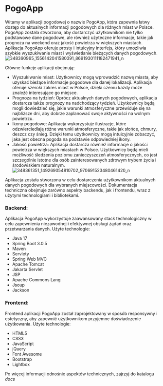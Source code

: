 # PogoApp
Witamy w aplikacji pogodowej o nazwie PogoApp,
która zapewnia łatwy dostęp do aktualnych informacji pogodowych dla różnych miast
w Polsce. PogoApp została stworzona, aby dostarczyć użytkownikom nie tylko
podstawowe dane pogodowe, ale również użyteczne informacje, takie jak prognoza na
weekend oraz jakość powietrza w większych miastach.
Aplikacja PogoApp oferuje prosty i intuicyjny interfejs, który umożliwia szybkie
wyszukiwanie miast i wyświetlanie bieżących danych pogodowych.
![348360965_1556142041580391_8691930111182471941_n](https://github.com/grupalab4/PogoApp/assets/58656716/d1c99816-3635-48d1-8e1d-94ec66dd2d52)

Główne funkcje aplikacji obejmują:
- Wyszukiwanie miast: Użytkownicy mogą wprowadzić nazwę miasta, aby
uzyskać bieżące informacje pogodowe dla danej lokalizacji. Aplikacja oferuje
szeroki zakres miast w Polsce, dzięki czemu każdy może znaleźć interesujące go
miejsce.
- Prognoza na tydzień: Oprócz aktualnych danych pogodowych, aplikacja
dostarcza także prognozy na nadchodzący tydzień. Użytkownicy będą mogli
dowiedzieć się, jakie warunki atmosferyczne przewiduje się na najbliższe dni,
aby dobrze zaplanować swoje aktywności na wolnym powietrzu.
- Ikony pogodowe: Aplikacja wykorzystuje ilustracje, które odzwierciedlają różne
warunki atmosferyczne, takie jak słońce, chmury, deszcz czy śnieg. Dzięki temu
użytkownicy mogą intuicyjnie zobaczyć, jaka jest obecna pogoda na podstawie
odpowiedniej ikony.
- Jakość powietrza: Aplikacja dostarcza również informacje o jakości powietrza w
większych miastach w Polsce. Użytkownicy będą mieli możliwość śledzenia
poziomu zanieczyszczeń atmosferycznych, co jest szczególnie istotne dla osób
zainteresowanych zdrowym trybem życia i środowiskiem naturalnym.
![348361351_149269054810702_970691523480461420_n](https://github.com/grupalab4/PogoApp/assets/58656716/42ac6155-d69a-4335-ada3-d75f2eb88878)

Aplikacja została stworzona w celu dostarczenia użytkownikom aktualnych danych pogodowych dla wybranych miejscowości. Dokumentacja techniczna obejmuje zarówno aspekty backendu, jak i frontendu, wraz z użytymi technologiami i bibliotekami.

### Backend:

Aplikacja PogoApp wykorzystuje zaawansowany stack technologiczny w celu zapewnienia niezawodnej i efektywnej obsługi żądań oraz przetwarzania danych. Użyte technologie:
- Java 17
- Spring Boot 3.0.5
- Maven
- Servlety
- Spring Web MVC
- Apache Tomcat
- Jakarta Servlet
- JSP
- Apache Commons Lang
- Jsoup
- Jackson

### Frontend:

Frontend aplikacji PogoApp został zaprojektowany w sposób responsywny i estetyczny, aby zapewnić użytkownikom przyjemne doświadczenie użytkowania.
Użyte technologie:
- HTML5
- CSS3
- JavaScript
- jQuery
- Font Awesome
- Bootstrap
- Lightbox


Po więcej informacji odnośnie aspektów technicznych, zajrzyj do katalogu *docs*
